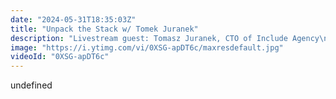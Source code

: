 ```yaml
---
date: "2024-05-31T18:35:03Z"
title: "Unpack the Stack w/ Tomek Juranek"
description: "Livestream guest: Tomasz Juranek, CTO of Include Agency\nhttps://twitter.com/tjWhuu\n\nLivestream Host: Tim Benniks \nhttps://twitter.com/timbenniks\nhttps://www.linkedin.com/in/timbenniks/\n\nJoin us on Discord at https://uniform.to/discord\n\nFollow us on:\nFacebook: https://www.facebook.com/people/Uniform/\nTwitter: https://twitter.com/UniformDev \nLinkedIn: https://www.linkedin.com/company/uniformdev/\nInstagram: https://www.instagram.com/uniform.dev/"
image: "https://i.ytimg.com/vi/0XSG-apDT6c/maxresdefault.jpg"
videoId: "0XSG-apDT6c"
---
```


undefined
